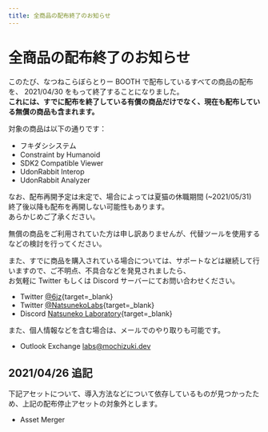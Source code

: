 ```yaml
---
title: 全商品の配布終了のお知らせ
---
```


# 全商品の配布終了のお知らせ

このたび、なつねこらぼらとりー BOOTH で配布しているすべての商品の配布を、 2021/04/30 をもって終了することになりました。  
**これには、すでに配布を終了している有償の商品だけでなく、現在も配布している無償の商品も含まれます。**

対象の商品は以下の通りです：

-   フキダシシステム
-   Constraint by Humanoid
-   SDK2 Compatible Viewer
-   UdonRabbit Interop
-   UdonRabbit Analyzer

なお、配布再開予定は未定で、場合によっては夏猫の休職期間 (~2021/05/31) 終了後以降も配布を再開しない可能性もあります。  
あらかじめご了承ください。

無償の商品をご利用されていた方は申し訳ありませんが、代替ツールを使用するなどの検討を行ってください。

また、すでに商品を購入されている場合については、サポートなどは継続して行いますので、ご不明点、不具合などを発見されましたら、  
お気軽に Twitter もしくは Discord サーバーにてお問い合わせください。

-   Twitter [@6jz](https://twitter.com/6jz){target=\_blank}
-   Twitter [@NatsunekoLabs](https://twitter.com/NatsunekoLabs){target=\_blank}
-   Discord [Natsuneko Laboratory](https://discord.gg/h42BzsFtD2){target=\_blank}

また、個人情報などを含む場合は、メールでのやり取りも可能です。

-   Outlook Exchange [labs@mochizuki.dev](mailto:labs@mochizuki.dev)

## 2021/04/26 追記

下記アセットについて、導入方法などについて依存しているものが見つかったため、上記の配布停止アセットの対象外とします。

-   Asset Merger
